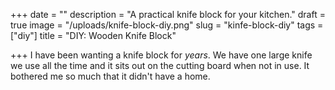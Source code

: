+++
date = ""
description = "A practical knife block for your kitchen."
draft = true
image = "/uploads/knife-block-diy.png"
slug = "kinfe-block-diy"
tags = ["diy"]
title = "DIY: Wooden Knife Block"

+++
I have been wanting a knife block for _years_. We have one large knife we use all the time and it sits out on the cutting board when not in use. It bothered me so much that it didn't have a home.